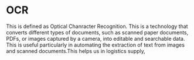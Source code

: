 # OCR
This is defined as Optical Chanracter Recognition.
 This is a technology that converts different types of documents, such as scanned paper documents, PDFs, or images captured by a camera, into editable and searchable data.
This is useful particularly in automating the extraction of text from images and scanned documents.This helps us in logistics supply,
